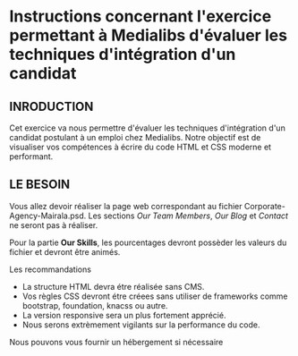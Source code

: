 # Instructions concernant l'exercice permettant à Medialibs d'évaluer les techniques d'intégration d'un candidat

## INRODUCTION
Cet exercice va nous permettre d'évaluer les techniques d'intégration d'un candidat postulant à un emploi chez Medialibs. Notre objectif est de visualiser vos compétences à écrire du code HTML et CSS moderne et performant.

## **LE BESOIN**	
Vous allez devoir réaliser la page web correspondant au fichier Corporate-Agency-Mairala.psd. 
Les sections *Our Team Members*, *Our Blog* et *Contact* ne seront pas à réaliser.

Pour la partie **Our Skills**, les pourcentages devront possèder les valeurs du fichier et devront être animés.

Les recommandations
* La structure HTML devra étre réalisée sans CMS.
* Vos règles CSS devront étre créees sans utiliser de frameworks comme bootstrap, foundation, knacss ou autre.
* La version responsive sera un plus fortement apprécié.
* Nous serons extrèmement vigilants sur la performance du code.


Nous pouvons vous fournir un hébergement si nécessaire
